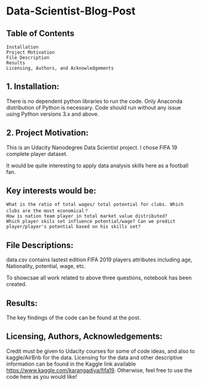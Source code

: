 # Data-Scientist-Blog-Post

## Table of Contents

    Installation
    Project Motivation
    File Description
    Results
    Licensing, Authors, and Acknowledgements

## 1. Installation:

There is no dependent python libraries to run the code. Only Anaconda distribution of Python is necessary. Code should run without any issue using Python versions 3.x and above.
## 2. Project Motivation:

This is an Udacity Nanodegree Data Scientist project. I chose FIFA 19 complete player dataset.

It would be quite interesting to apply data analysis skills here as a football fan.

## Key interests would be:

    What is the ratio of total wages/ total potential for clubs. Which clubs are the most economical？
    How is nation team player in total market value distributed? 
    Which player skils set influence potential/wage? Can we predict player/player's potential based on his skills set?

## File Descriptions:

data.csv contains lastest edition FIFA 2019 players attributes including age, Nationality, potential, wage, etc.

To showcsae all work related to above three questions, notebook has been created.
## Results:

The key findings of the code can be found at the post.
## Licensing, Authors, Acknowledgements:

Credit must be given to Udacity courses for some of code ideas, and also to kaggle/AirBnb for the data. Licensing for the data and other descriptive information can be found in the Kaggle link available https://www.kaggle.com/karangadiya/fifa19. Otherwise, feel free to use the code here as you would like!
